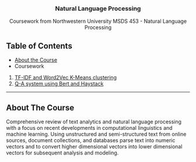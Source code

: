 <!-- HEADER -->
<br />
<p align="center">
  <h3 align="center">Natural Language Processing</h3>
  <p align="center">
     Coursework from Northwestern University MSDS 453 - Natural Language Processing
</p>


<!-- TABLE OF CONTENTS -->
## Table of Contents
* [About the Course](#about-the-course)
* Coursework
 1. [TF-IDF and Word2Vec K-Means clustering](./NLP_Equivalence_Class_Processing)
 2. [Q-A system using Bert and Haystack](./Q-A_Bert_Haystack)


---
<!-- ABOUT THE Course -->
## About The Course
Comprehensive review of text analytics and natural language processing with a focus on recent developments in computational linguistics and machine learning. Using unstructured and semi-structured text from online sources, document collections, and databases parse text into numeric vectors and to convert higher dimensional vectors into lower dimensional vectors for subsequent analysis and modeling.
